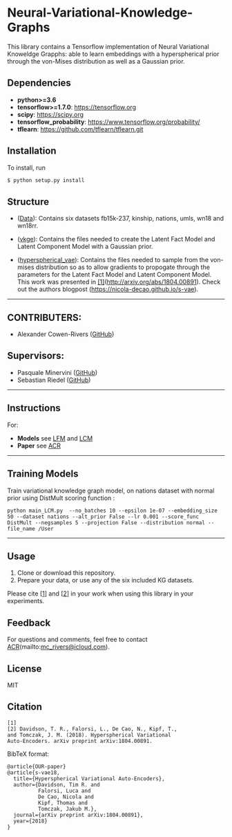 # Neural-Variational-Knowledge-Graphs

This library contains a Tensorflow implementation of Neural Variational Knoweldge Grapphs: able to learn embeddings with a hyperspherical prior through the von-Mises distribution as well as a Gaussian prior. 

## Dependencies

* **python>=3.6**
* **tensorflow>=1.7.0**: https://tensorflow.org
* **scipy**: https://scipy.org
* **tensorflow_probability**: https://www.tensorflow.org/probability/
* **tflearn**: https://github.com/tflearn/tflearn.git

## Installation

To install, run

```bash
$ python setup.py install
```

## Structure

- ([Data](https://github.com/acr42/Neural-Variational-Knowledge-Graphs/tree/master/data)): Contains six datasets fb15k-237, kinship, nations, umls, wn18 and wn18rr.

- ([vkge](https://github.com/acr42/Neural-Variational-Knowledge-Graphs/tree/master/vkge)): Contains the files needed to create the Latent Fact Model and Latent Component Model with a Gaussian prior.  

- ([hyperspherical_vae](https://github.com/acr42/Neural-Variational-Knowledge-Graphs/tree/master/hyperspherical_vae)): Contains the files needed to sample from the von-mises distribution so as to allow gradients to propogate through the parameters for the Latent Fact Model and Latent Component Model. This work was presented in [[1]](#citation)(http://arxiv.org/abs/1804.00891). Check out the authors blogpost (https://nicola-decao.github.io/s-vae).

-------
## CONTRIBUTERS:

- Alexander Cowen-Rivers ([GitHub](https://github.com/acr42))

## Supervisors:

- Pasquale Minervini ([GitHub](https://github.com/pminervini))
- Sebastian Riedel ([GitHub](https://github.com/riedelcastro))

-------

## Instructions

For:
- **Models** see [LFM](https://github.com/acr42/Neural-Variational-Knowledge-Graphs/blob/master/vkge/LFM.py) and [LCM](https://github.com/acr42/Neural-Variational-Knowledge-Graphs/blob/master/vkge/LCM.py)
- **Paper** see [ACR](https://github.com/acr42/)

-------

## Training Models

Train variational knowledge graph model, on nations dataset with normal prior using DistMult scoring function :

```
python main_LCM.py  --no_batches 10 --epsilon 1e-07 --embedding_size 50 --dataset nations --alt_prior False --lr 0.001 --score_func DistMult --negsamples 5 --projection False --distribution normal --file_name /User
```


-------

## Usage

1. Clone or download this repository.
2. Prepare your data, or use any of the six included KG datasets.

Please cite [[1](#citation)] and [[2](#citation)] in your work when using this library in your experiments.

## Feedback
For questions and comments, feel free to contact [ACR](https://github.com/acr42)(mailto:mc_rivers@icloud.com).

## License
MIT

## Citation
```
[1]
[2] Davidson, T. R., Falorsi, L., De Cao, N., Kipf, T.,
and Tomczak, J. M. (2018). Hyperspherical Variational
Auto-Encoders. arXiv preprint arXiv:1804.00891.
```

BibTeX format:
```
@article{OUR-paper}
@article{s-vae18,
  title={Hyperspherical Variational Auto-Encoders},
  author={Davidson, Tim R. and
          Falorsi, Luca and
          De Cao, Nicola and
          Kipf, Thomas and
          Tomczak, Jakub M.},
  journal={arXiv preprint arXiv:1804.00891},
  year={2018}
}
```
